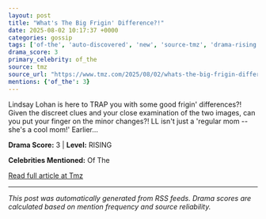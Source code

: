 ```yaml
---
layout: post
title: "What's The Big Frigin' Difference?!"
date: 2025-08-02 10:17:37 +0000
categories: gossip
tags: ['of-the', 'auto-discovered', 'new', 'source-tmz', 'drama-rising']
drama_score: 3
primary_celebrity: of_the
source: tmz
source_url: "https://www.tmz.com/2025/08/02/whats-the-big-frigin-difference/"
mentions: {'of_the': 3}
---
```


Lindsay Lohan is here to TRAP you with some good frigin' differences?! Given the discreet clues and your close examination of the two images, can you put your finger on the minor changes?! LL isn't just a 'regular mom -- she's a cool mom!' Earlier&hellip;

**Drama Score:** 3 | **Level:** RISING

**Celebrities Mentioned:** Of The

[Read full article at Tmz](https://www.tmz.com/2025/08/02/whats-the-big-frigin-difference/)

---
*This post was automatically generated from RSS feeds. Drama scores are calculated based on mention frequency and source reliability.*
